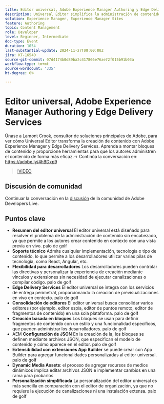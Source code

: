 ```yaml
---
title: Editor universal, Adobe Experience Manager Authoring y Edge Delivery Services
description: Universal Editor simplifica la administración de contenido sin encabezado al admitir varias pilas de tecnología, ofrecer vistas previas en directo en contexto, consolidar varios editores y permitir una fácil personalización mediante la configuración JSON y las extensiones de App Builder.
solution: Experience Manager, Experience Manager Sites
feature: Authoring
topic: Content Management
role: Developer
level: Beginner, Intermediate
doc-type: Event
duration: 1054
last-substantial-update: 2024-11-27T00:00:00Z
jira: KT-16540
source-git-commit: 07d4174b0d89ba2c417866e76ae72f015b91b03a
workflow-type: tm+mt
source-wordcount: '335'
ht-degree: 0%

---
```



# Editor universal, Adobe Experience Manager Authoring y Edge Delivery Services

Únase a Lamont Crook, consultor de soluciones principales de Adobe, para ver cómo Universal Editor transforma la creación de contenido con Adobe Experience Manager y Edge Delivery Services. Aprenda a montar bloques de contenido y proporcione herramientas para que los autores administren el contenido de forma más eficaz.→ Continúa la conversación en: https://adobe.ly/4hBDxp9

>[!VIDEO](https://video.tv.adobe.com/v/3439423/?learn=on&enablevpops)

## Discusión de comunidad

Continuar la conversación en la [discusión](https://adobe.ly/4hBDxp9) de la comunidad de Adobe Developers Live.

## Puntos clave

* **Resumen del editor universal** El editor universal está diseñado para resolver el problema de la administración de contenido sin encabezado, ya que permite a los autores crear contenido en contexto con una vista previa en vivo. palo de golf
* **Soporte técnico** Admite cualquier implementación, tecnología o tipo de contenido, lo que permite a los desarrolladores utilizar varias pilas de tecnología, como React, Angular, etc.
* **Flexibilidad para desarrolladores** Los desarrolladores pueden controlar las directivas y personalizar la experiencia de creación mediante vínculos y extensiones sin necesidad de ejecutar canalizaciones o compilar código. palo de golf
* **Edge Delivery Services** El editor universal se integra con los servicios de entrega perimetral, proporcionando la creación de previsualizaciones en vivo en contexto. palo de golf
* **Consolidación de editores** El editor universal busca consolidar varios editores (por ejemplo, editor espía, editor de puntos remoto, editor de fragmentos de contenido) en una sola plataforma. palo de golf
* **Creación basada en bloques** Los bloques se usan para definir fragmentos de contenido con un estilo y una funcionalidad específicos, que pueden administrar los desarrolladores. palo de golf
* AEM **Configuración de JSON** En la creación de la, los bloques se definen mediante archivos JSON, que especifican el modelo de contenido y cómo aparece en el editor. palo de golf
* **Extensibilidad con extensiones App Builder** se puede crear con App Builder para agregar funcionalidades personalizadas al editor universal. palo de golf
* **Dynamic Media Assets**: el proceso de agregar recursos de medios dinámicos implica editar archivos JSON e implementar cambios en una rama para probarlos.
* **Personalización simplificada** La personalización del editor universal es más sencilla en comparación con el editor de organización, ya que no requiere la ejecución de canalizaciones ni una instalación extensa. palo de golf

